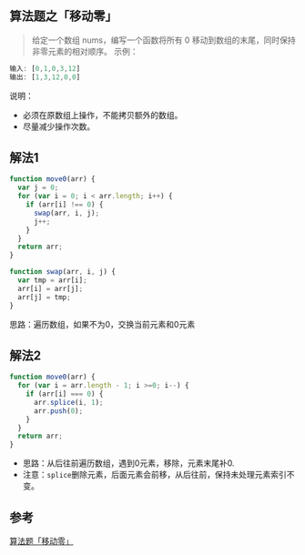 ## 算法题之「移动零」
> 给定一个数组 nums，编写一个函数将所有 0 移动到数组的末尾，同时保持非零元素的相对顺序。
示例：
```js
输入: [0,1,0,3,12]
输出: [1,3,12,0,0]
```
说明：
* 必须在原数组上操作，不能拷贝额外的数组。
* 尽量减少操作次数。

## 解法1
```js
function move0(arr) {
  var j = 0;
  for (var i = 0; i < arr.length; i++) {
    if (arr[i] !== 0) {
      swap(arr, i, j);
      j++;
    }
  }
  return arr;
}

function swap(arr, i, j) {
  var tmp = arr[i];
  arr[i] = arr[j];
  arr[j] = tmp;
}

```

思路：遍历数组，如果不为0，交换当前元素和0元素

## 解法2
```js
function move0(arr) {
  for (var i = arr.length - 1; i >=0; i--) {
    if (arr[i] === 0) {
      arr.splice(i, 1);
      arr.push(0);
    }
  }
  return arr;
}
```

* 思路：从后往前遍历数组，遇到0元素，移除，元素末尾补0.
* 注意：`splice`删除元素，后面元素会前移，从后往前，保持未处理元素索引不变。

## 参考
[算法题「移动零」](https://github.com/Advanced-Frontend/Daily-Interview-Question/issues/132)
